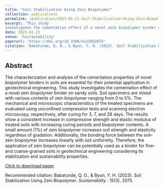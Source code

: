 ```yaml
---
title: "Soil Stabilization Using Zein Biopolymer"
collection: publications
permalink: /publication/2023-01-21-Soil-Stabilization-Using-Zein-Biopolymer
excerpt: 'This study
investigates the cementation effect of a novel zein biopolymer binder on sandy soils. '
date: 2023-01-21
venue: 'Sustainability'
paperurl: 'https://doi.org/10.3390/su15032075'
citation: 'Babatunde, Q. O., & Byun, Y. H. (2023). Soil Stabilization Using Zein Biopolymer.  <i>Sustainability </i>.  15(3), 2075.'
---
```

## Abstract

The characterization and analysis of the cementation properties of novel biopolymer
binders in soils are essential for their potential application in geotechnical engineering. This study
investigates the cementation effect of a novel zein biopolymer binder on sandy soils. Soil specimens
are mixed with various contents of zein biopolymer ranging from 0 to 5%. The mechanical and
microscopic characteristics of the treated specimens are evaluated using unconﬁned compression tests
and scanning electron microscopy, respectively, after curing for 3, 7, and 28 days. The results show
a consistent increase in compressive strength and elastic modulus of treated soils with increasing
curing periods and biopolymer contents. A small amount (1%) of zein biopolymer increases soil
strength and elasticity regardless of gradation. Additionally, the bonding force between the soil–zein
biopolymer increases linearly with soil uniformity. Therefore, the application of zein biopolymer
can be potentially used as a binder for ﬁne- and coarse-grained soils in geotechnical engineering
considering its stabilization and sustainability properties.


[Click to download paper](https://doi.org/10.3390/su15032075)

Recommended citation: Babatunde, Q. O., & Byun, Y. H. (2023). Soil Stabilization Using Zein Biopolymer.  <i>Sustainability </i>.  15(3), 2075.
